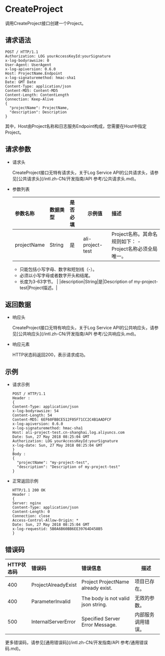 # CreateProject

调用CreateProject接口创建一个Project。

## 请求语法

```
POST / HTTP/1.1
Authorization: LOG yourAccessKeyId:yourSignature 
x-log-bodyrawsize: 0
User-Agent: UserAgent
x-log-apiversion: 0.6.0
Host: ProjectName.Endpoint
x-log-signaturemethod: hmac-sha1
Date: GMT Date
Content-Type: application/json
Content-MD5: Content-MD5
Content-Length: ContentLength
Connection: Keep-Alive
{
  "projectName": ProjectName,
  "description": Description
}
```

其中，Host由Project名称和日志服务Endpoint构成，您需要在Host中指定Project。

## 请求参数

-   请求头

    CreateProject接口无特有请求头，关于Log Service API的公共请求头，请参见[公共请求头](/intl.zh-CN/开发指南/API 参考/公共请求头.md)。

-   参数列表

    |参数名称|数据类型|是否必填|示例值|描述|
    |:---|:---|:---|---|:-|
    |projectName|String|是|ali-project-test|Project名称。其命名规则如下：    -   Project名称必须全局唯一。
    -   只能包括小写字母、数字和短划线（-）。
    -   必须以小写字母或者数字开头和结尾。
    -   长度为3-63字节。 |
    |description|String|是|Description of my-project-test|Project描述。|


## 返回数据

-   响应头

    CreateProject接口无特有响应头，关于Log Service API的公共响应头，请参见[公共响应头](/intl.zh-CN/开发指南/API 参考/公共响应头.md)。

-   响应元素

    HTTP状态码返回200，表示请求成功。


## 示例

-   请求示例

    ```
    POST / HTTP/1.1
    Header :
    {
    Content-Type: application/json
    x-log-bodyrawsize: 54
    Content-Length: 54
    Content-MD5: 6EF60FBBCE512F05F71CC2C4B1AADFCF
    x-log-apiversion: 0.6.0
    x-log-signaturemethod: hmac-sha1
    Host: ali-project-test.cn-shanghai.log.aliyuncs.com
    Date: Sun, 27 May 2018 08:25:04 GMT
    Authorization: LOG yourAccessKeyId:yourSignature
    x-log-date: Sun, 27 May 2018 08:25:04 GMT
    }
    Body :
    {
      "projectName": "my-project-test",
      "description": "Description of my-project-test"
    }
    ```

-   正常返回示例

    ```
    HTTP/1.1 200 OK
    Header :
    {
    Server: nginx
    Content-Type: application/json
    Content-Length: 0
    Connection: close
    Access-Control-Allow-Origin: *
    Date: Sun, 27 May 2018 08:25:04 GMT
    x-log-requestid: 5B0A6B60BB6EE39764D458B5
    }                    
    ```


## 错误码

|HTTP状态码|错误码|错误信息|描述|
|:------|:--|:---|--|
|400|ProjectAlreadyExist|Project ProjectName already exist.|项目已存在。|
|400|ParameterInvalid|The body is not valid json string.|无效的参数。|
|500|InternalServerError|Specified Server Error Message.|内部服务调用错误。|

更多错误码，请参见[通用错误码](/intl.zh-CN/开发指南/API 参考/通用错误码.md)。

